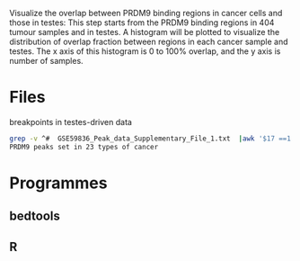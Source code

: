 Visualize the overlap between PRDM9 binding regions in cancer cells and those in testes: This step starts from the PRDM9 binding regions in 404 tumour samples and in testes. A histogram will be plotted to visualize the distribution of overlap fraction between regions in each cancer sample and testes. The x axis of this histogram is 0 to 100% overlap, and the y axis is number of samples. 
# Files
breakpoints in testes-driven data
```bash
grep -v ^#  GSE59836_Peak_data_Supplementary_File_1.txt  |awk '$17 ==1 {print}' 
PRDM9 peaks set in 23 types of cancer
```
# Programmes
## bedtools
## R
# 
<!--stackedit_data:
eyJoaXN0b3J5IjpbLTE5ODkyNjYxMTMsMTQ3NTEzOTMxMywtOD
AwNTgwMjIxXX0=
-->